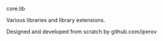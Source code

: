 core.lib

Various libraries and library extensions.

Designed and developed from scratch by github.com/iperov
